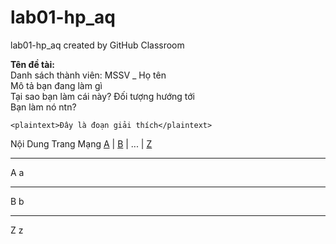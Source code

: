 # lab01-hp_aq
lab01-hp_aq created by GitHub Classroom

<b> Tên đề tài: </b><br>
Danh sách thành viên: MSSV _ Họ tên <br>
Mô tả bạn đang làm gì <br>
Tại sao bạn làm cái này? Đối tượng hướng tới <br>
Bạn làm nó ntn? <br>

	<plaintext>Đây là đoạn giải thích</plaintext>

<html>
<head>
<title>Tên Trang Mạng</title>

<!-- Thẻ Lệnh Miêu Tả HTML -->

<!-- Định hình trang mạng -->
<style>
    Thẻ Lệnh HTML
</style>
<style scr=dinhhinh.css></style>

<!--Mả Javascript-->
<script language=javascript>
     Mả Lệnh Javascript
</script>

<script language=javascript scr=thuvienma.js></script>
</head>

<body>
Nội Dung Trang Mạng
</body>
</html>
<html>
<head>
<title>chao anh thành</title>
</head>
<body>
<a href=#A>A</a> | <a href=#B>B</a> | ... | <a href=#Z>Z</a></body>
<hr>
<a name=A>A
a
<hr>
<a name=B>B
b
<hr>
<a name=Z>Z
z
</html>
